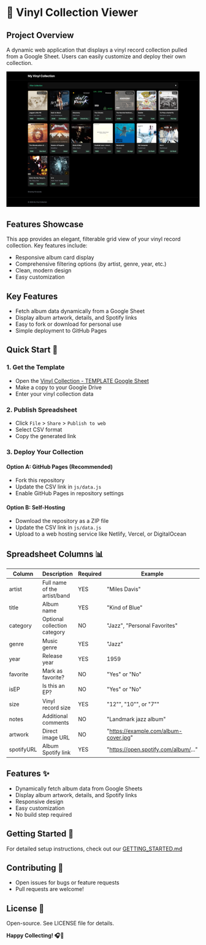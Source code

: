 # 🎵 Vinyl Collection Viewer

## Project Overview
A dynamic web application that displays a vinyl record collection pulled from a Google Sheet. Users can easily customize and deploy their own collection.

![Vinyl Collection Demo Screenshot](screenshot.png)

## Features Showcase
This app provides an elegant, filterable grid view of your vinyl record collection. Key features include:
- Responsive album card display
- Comprehensive filtering options (by artist, genre, year, etc.)
- Clean, modern design
- Easy customization

## Key Features
- Fetch album data dynamically from a Google Sheet
- Display album artwork, details, and Spotify links
- Easy to fork or download for personal use
- Simple deployment to GitHub Pages

## Quick Start 🚀

### 1. Get the Template
- Open the [Vinyl Collection - TEMPLATE Google Sheet](https://docs.google.com/spreadsheets/d/1xAzo6vCafjT6XekXP-nmN_gapEfnvyCjyyk4ZPo1K3I/edit?usp=sharing)
- Make a copy to your Google Drive
- Enter your vinyl collection data

### 2. Publish Spreadsheet
- Click `File` > `Share` > `Publish to web`
- Select CSV format
- Copy the generated link

### 3. Deploy Your Collection

#### Option A: GitHub Pages (Recommended)
- Fork this repository
- Update the CSV link in `js/data.js`
- Enable GitHub Pages in repository settings

#### Option B: Self-Hosting
- Download the repository as a ZIP file
- Update the CSV link in `js/data.js`
- Upload to a web hosting service like Netlify, Vercel, or DigitalOcean

## Spreadsheet Columns 📊

| Column | Description | Required | Example |
|--------|-------------|----------|---------|
| artist | Full name of the artist/band | YES | "Miles Davis" |
| title | Album name | YES | "Kind of Blue" |
| category | Optional collection category | NO | "Jazz", "Personal Favorites" |
| genre | Music genre | YES | "Jazz" |
| year | Release year | YES | 1959 |
| favorite | Mark as favorite? | NO | "Yes" or "No" |
| isEP | Is this an EP? | NO | "Yes" or "No" |
| size | Vinyl record size | YES | "12\"", "10\"", or "7\"" |
| notes | Additional comments | NO | "Landmark jazz album" |
| artwork | Direct image URL | NO | "https://example.com/album-cover.jpg" |
| spotifyURL | Album Spotify link | YES | "https://open.spotify.com/album/..." |

## Features ✨
- Dynamically fetch album data from Google Sheets
- Display album artwork, details, and Spotify links
- Responsive design
- Easy customization
- No build step required

## Getting Started 📖
For detailed setup instructions, check out our [GETTING_STARTED.md](GETTING_STARTED.md)

## Contributing 🤝
- Open issues for bugs or feature requests
- Pull requests are welcome!

## License 📄
Open-source. See LICENSE file for details.

**Happy Collecting! 🎧🖤**
